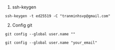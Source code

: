 1. ssh-keygen

```
ssh-keygen -t ed25519 -C "tranminhsvp@gmail.com"
```

2. Config git

```
git config --global user.name ""
```

```
git config --global user.name "your_email"
```
